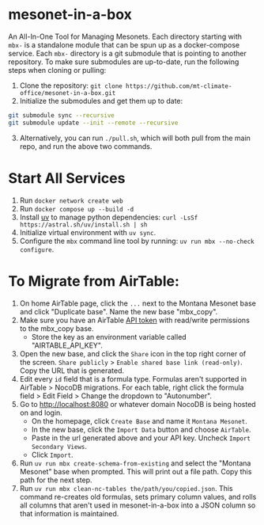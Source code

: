 # mesonet-in-a-box
An All-In-One Tool for Managing Mesonets. Each directory starting with `mbx-` is a standalone module that can be spun up as a docker-compose service. Each `mbx-` directory is a git submodule that is pointing to another repository. To make sure submodules are up-to-date, run the following steps when cloning or pulling:

1. Clone the repository: `git clone https://github.com/mt-climate-office/mesonet-in-a-box.git`
2. Initialize the submodules and get them up to date: 
```bash
git submodule sync --recursive
git submodule update --init --remote --recursive
```
3. Alternatively, you can run `./pull.sh`, which will both pull from the main repo, and run the above two commands.

# Start All Services
1. Run `docker network create web`
2. Run `docker compose up --build -d`
3. Install [uv](https://docs.astral.sh/uv/) to manage python dependencies: `curl -LsSf https://astral.sh/uv/install.sh | sh`
4. Initialize virtual environment with `uv sync`.
5. Configure the `mbx` command line tool by running: `uv run mbx --no-check configure`.


# To Migrate from AirTable:
1. On home AirTable page, click the `...` next to the Montana Mesonet base and click "Duplicate base". Name the new base "mbx_copy".
2. Make sure you have an AirTable [API token](https://support.airtable.com/docs/creating-personal-access-tokens) with read/write permissions to the mbx_copy base.
    - Store the key as an environment variable called "AIRTABLE_API_KEY".
3. Open the new base, and click the `Share` icon in the top right corner of the screen. `Share publicly` > `Enable shared base link (read-only)`. Copy the URL that is generated.
4. Edit every `id` field that is a formula type. Formulas aren't supported in AirTable > NocoDB migrations. For each table, right click the formula field > Edit Field > Change the dropdown to "Autonumber".
5. Go to [http://localhost:8080](http://localhost:8080) or whatever domain NocoDB is being hosted on and login.
    - On the homepage, click `Create Base` and name it `Montana Mesonet`.
    - In the new base, click the `Import Data` button and choose `AirTable`.
    - Paste in the url generated above and your API key. Uncheck `Import Secondary Views`.
    - Click `Import`.
6. Run `uv run mbx create-schema-from-existing` and select the "Montana Mesonet" base when prompted. This will print out a file path. Copy this path for the next step.
7. Run `uv run mbx clean-nc-tables the/path/you/copied.json`. This command re-creates old formulas, sets primary column values, and rolls all columns that aren't used in mesonet-in-a-box into a JSON column so that information is maintained.
